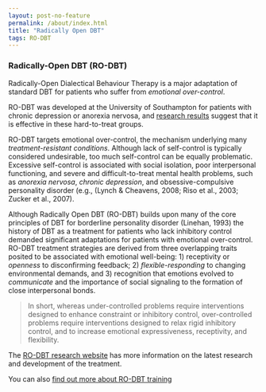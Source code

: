 ```yaml
---
layout: post-no-feature
permalink: /about/index.html
title: "Radically Open DBT"
tags: RO-DBT
---
```



### Radically-Open DBT (RO-DBT)

Radically-Open Dialectical Behaviour Therapy is a major adaptation of standard DBT for patients who suffer from *emotional over-control*.

RO-DBT was developed at the University of Southampton for patients with chronic depression or anorexia nervosa, and [research results](http://www.radical-openness.com/research.html) suggest that it is effective in these hard-to-treat groups.

RO-DBT targets emotional over-control, the mechanism underlying many *treatment-resistant conditions*. Although lack of self-control is typically considered undesirable, too much self-control can be equally problematic. Excessive self-control is associated with social isolation, poor interpersonal functioning, and severe and difficult-to-treat mental health problems, such as *anorexia nervosa*, *chronic depression*, and obsessive-compulsive personality disorder (e.g., (Lynch & Cheavens, 2008; Riso et al., 2003; Zucker et al., 2007).

Although Radically Open DBT (RO-DBT) builds upon many of the core principles of DBT for borderline personality disorder (Linehan, 1993) the history of DBT as a treatment for patients who lack inhibitory control demanded significant adaptations for patients with emotional over-control.  RO-DBT treatment strategies  are derived from three overlapping traits posited to be associated with emotional well-being: 1) receptivity or *openness* to disconfirming feedback; 2) *flexible-responding* to changing environmental demands, and 3) recognition that emotions evolved to *communicate* and the importance of social signaling to the formation of close interpersonal bonds.

> In short, whereas under-controlled problems require interventions designed to enhance constraint or inhibitory control, over-controlled problems require interventions designed to relax rigid inhibitory control, and to increase emotional expressiveness, receptivity, and flexibility.


The [RO-DBT research website](http://www.radical-openness.com) has more information on the latest research and development of the treatment.

You can also [find out more about RO-DBT training](/professionals/)
